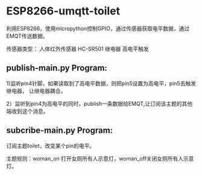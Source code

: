 # ESP8266-umqtt-toilet
利用ESP8266，使用micropython控制GPIO，通过传感器获取电平数据，通过EMQT传送数据。

传感器类型：
人体红外传感器 HC-SR501
继电器  高电平触发

## publish-main.py Program:

  1)监听pin4针脚，如果读取到了高电平数据，则把pin5设置为高电平，pin5去触发继电器，
  让继电器耦合。
  
  2）监听到pin4为高电平的同时，publish一条数据给EMQT,让订阅该主题的其他端收到这个消息。


## subcribe-main.py Program:

  订阅主题toilet，改变某个pin的电平。
  
  主题规则：woman_on 打开女厕所有人示意灯，woman_off关闭女厕所有人示意灯。
